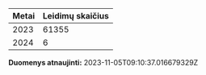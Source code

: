 | Metai | Leidimų skaičius |
|-------| ---------------- |
| 2023 | 61355 |
| 2024 | 6 |

**Duomenys atnaujinti:** 2023-11-05T09:10:37.016679329Z